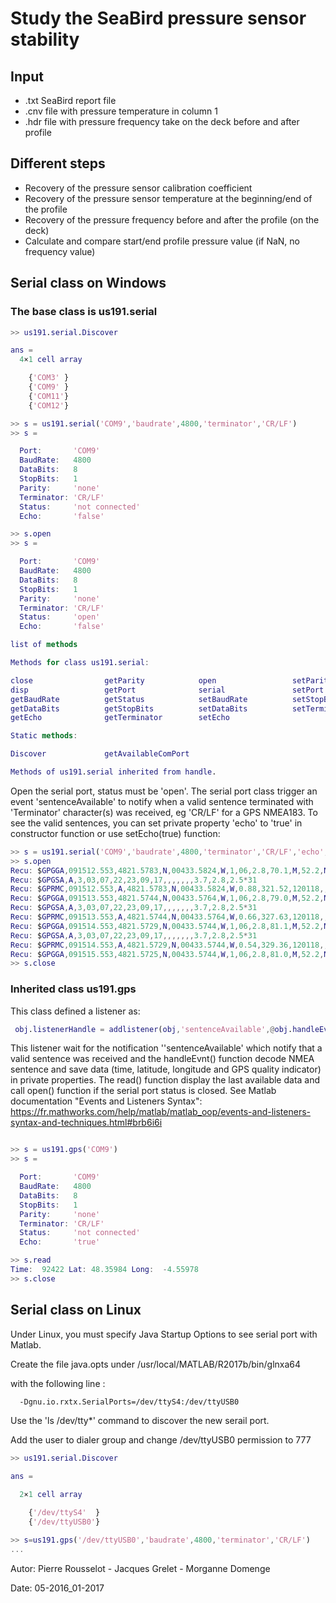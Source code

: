 # Study the SeaBird pressure sensor stability

## Input

- .txt SeaBird report file
- .cnv file with pressure temperature in column 1
- .hdr file with pressure frequency take on the deck before and after profile

## Different steps

- Recovery of the pressure sensor calibration coefficient
- Recovery of the pressure sensor temperature at the beginning/end of the profile
- Recovery of the pressure frequency before and after the profile (on the deck)
- Calculate and compare start/end profile pressure value (if NaN, no frequency value)

## Serial class on Windows

### The base class is us191.serial

```matlab
>> us191.serial.Discover

ans =
  4×1 cell array

    {'COM3' }
    {'COM9' }
    {'COM11'}
    {'COM12'}

>> s = us191.serial('COM9','baudrate',4800,'terminator','CR/LF') 
>> s = 

  Port:       'COM9'
  BaudRate:   4800
  DataBits:   8
  StopBits:   1
  Parity:     'none'
  Terminator: 'CR/LF'
  Status:     'not connected'
  Echo:       'false'

>> s.open
>> s = 

  Port:       'COM9'
  BaudRate:   4800
  DataBits:   8
  StopBits:   1
  Parity:     'none'
  Terminator: 'CR/LF'
  Status:     'open'
  Echo:       'false'

list of methods

Methods for class us191.serial:

close                getParity            open                 setParity            
disp                 getPort              serial               setPort              
getBaudRate          getStatus            setBaudRate          setStopBits          
getDataBits          getStopBits          setDataBits          setTerminator        
getEcho              getTerminator        setEcho              

Static methods:

Discover             getAvailableComPort  

Methods of us191.serial inherited from handle.
```    
Open the serial port, status must be 'open'. The serial port class trigger an event 'sentenceAvailable' to notify when a valid sentence terminated with 'Terminator' character(s) was received, eg 'CR/LF' for a GPS NMEA183.
To see the valid sentences, you can set private property 'echo' to 'true' in constructor function or use setEcho(true) function:
```matlab
>> s = us191.serial('COM9','baudrate',4800,'terminator','CR/LF','echo',true) 
>> s.open
Recu: $GPGGA,091512.553,4821.5783,N,00433.5824,W,1,06,2.8,70.1,M,52.2,M,,0000*75
Recu: $GPGSA,A,3,03,07,22,23,09,17,,,,,,,3.7,2.8,2.5*31
Recu: $GPRMC,091512.553,A,4821.5783,N,00433.5824,W,0.88,321.52,120118,,,A*74
Recu: $GPGGA,091513.553,4821.5744,N,00433.5764,W,1,06,2.8,79.0,M,52.2,M,,0000*7C
Recu: $GPGSA,A,3,03,07,22,23,09,17,,,,,,,3.7,2.8,2.5*31
Recu: $GPRMC,091513.553,A,4821.5744,N,00433.5764,W,0.66,327.63,120118,,,A*71
Recu: $GPGGA,091514.553,4821.5729,N,00433.5744,W,1,06,2.8,81.1,M,52.2,M,,0000*74
Recu: $GPGSA,A,3,03,07,22,23,09,17,,,,,,,3.7,2.8,2.5*31
Recu: $GPRMC,091514.553,A,4821.5729,N,00433.5744,W,0.54,329.36,120118,,,A*70
Recu: $GPGGA,091515.553,4821.5725,N,00433.5744,W,1,06,2.8,81.0,M,52.2,M,,0000*78
>> s.close
```    
### Inherited class us191.gps

This class defined a listener as:
```matlab
 obj.listenerHandle = addlistener(obj,'sentenceAvailable',@obj.handleEvnt)
```    
This listener wait for the notification ''sentenceAvailable' which notify that a valid sentence was received and the handleEvnt() function decode NMEA sentence and save data (time, latitude, longitude and GPS quality indicator) in private properties.
The read() function display the last available data and call open() function if the serial port status is closed.
See Matlab documentation "Events and Listeners Syntax":
https://fr.mathworks.com/help/matlab/matlab_oop/events-and-listeners-syntax-and-techniques.html#brb6i6i
```matlab

>> s = us191.gps('COM9')
>> s = 

  Port:       'COM9'
  BaudRate:   4800
  DataBits:   8
  StopBits:   1
  Parity:     'none'
  Terminator: 'CR/LF'
  Status:     'not connected'
  Echo:       'true'

>> s.read
Time:  92422 Lat: 48.35984 Long:  -4.55978
>> s.close
```    

## Serial class on Linux

Under Linux, you must specify Java Startup Options to see serial port with Matlab.

Create the file java.opts under /usr/local/MATLAB/R2017b/bin/glnxa64

with the following line :
```bash    
  -Dgnu.io.rxtx.SerialPorts=/dev/ttyS4:/dev/ttyUSB0
```    
Use the 'ls /dev/tty*' command to discover the new serail port.

Add the user to dialer group and change /dev/ttyUSB0 permission to 777


```matlab
>> us191.serial.Discover

ans =

  2×1 cell array

    {'/dev/ttyS4'  }
    {'/dev/ttyUSB0'}

>> s=us191.gps('/dev/ttyUSB0','baudrate',4800,'terminator','CR/LF')
...

```    


 Autor: Pierre Rousselot - Jacques Grelet - Morganne Domenge

 Date: 05-2016_01-2017
